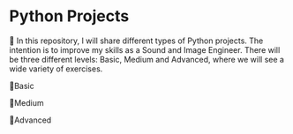 # Python Projects
📌 In this repository, I will share different types of Python projects. The intention is to improve my skills as a 
Sound and Image Engineer. There will be three different levels: Basic, Medium and Advanced, where
we will see a wide variety of exercises.

📂Basic

📂Medium

📂Advanced
